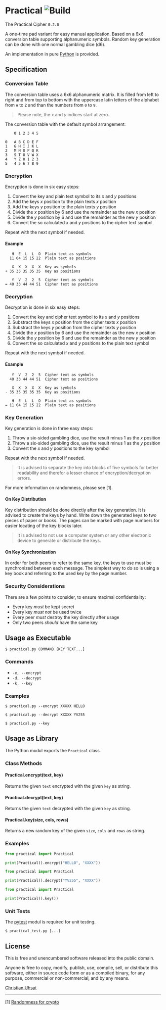 # Practical ![Build](https://travis-ci.org/cuhsat/practical.svg)
The Practical Cipher `0.2.0`

A one-time pad variant for easy manual application. Based on a 6x6 conversion
table supporting alphanumeric symbols. Random key generation can be done with
one normal gambling dice (d6).

An implementation in pure [Python](https://www.python.org) is provided.

## Specification

### Conversion Table
The conversion table uses a 6x6 alphanumeric matrix. It is filled from left
to right and from top to bottom with the uppercase latin letters of the
alphabet from `A` to `Z` and than the numbers from `0` to `9`.

> Please note, the _x_ and _y_ indices start at zero.

The conversion table with the default symbol arrangement:
```
    0 1 2 3 4 5

0   A B C D E F
1   G H I J K L
2   M N O P Q R
3   S T U V W X
4   Y Z 0 1 2 3
5   4 5 6 7 8 9
```

### Encryption
Encryption is done in six easy steps:

1. Convert the key and plain text symbol to its _x_ and _y_ positions
2. Add the keys _x_ position to the plain texts _x_ position
3. Add the keys _y_ position to the plain texts _y_ position
4. Divide the _x_ position by 6 and use the remainder as the new _x_ position
5. Divide the _y_ position by 6 and use the remainder as the new _y_ position
6. Convert the so calculated _x_ and _y_ positions to the cipher text symbol

Repeat with the next symbol if needed.

#### Example
```
   H  E  L  L  O  Plain text as symbols
  11 04 15 15 22  Plain text as positions

   X  X  X  X  X  Key as symbols
+ 35 35 35 35 35  Key as positions

   Y  V  2  2  5  Cipher text as symbols
= 40 33 44 44 51  Cipher text as positions
```

### Decryption
Decryption is done in six easy steps:

1. Convert the key and cipher text symbol to its _x_ and _y_ positions
2. Substract the keys _x_ position from the cipher texts _x_ position
3. Substract the keys _y_ position from the cipher texts _y_ position
4. Divide the _x_ position by 6 and use the remainder as the new _x_ position
5. Divide the _y_ position by 6 and use the remainder as the new _y_ position
6. Convert the so calculated _x_ and _y_ positions to the plain text symbol

Repeat with the next symbol if needed.

#### Example
```
   Y  V  2  2  5  Cipher text as symbols
  40 33 44 44 51  Cipher text as positions

   X  X  X  X  X  Key as symbols
- 35 35 35 35 35  Key as positions

   H  E  L  L  O  Plain text as symbols
= 11 04 15 15 22  Plain text as positions
```

### Key Generation
Key generation is done in three easy steps:

1. Throw a six-sided gambling dice, use the result minus 1 as the _x_ position
2. Throw a six-sided gambling dice, use the result minus 1 as the _y_ position
3. Convert the _x_ and _y_ positions to the key symbol

Repeat with the next symbol if needed.

> It is advised to separate the key into blocks of five symbols for better
> readability and therefor a lesser chance of encryption/decryption errors.

For more information on randomness, please see [1].

#### On Key Distribution
Key distribution should be done directly after the key generation. It is
advised to create the keys by hand. Write down the generated keys to two
pieces of paper or books. The pages can be marked with page numbers for
easier locating of the key blocks later.

> It is advised to not use a computer system or any other electronic device to
> generate or distribute the keys.

#### On Key Synchronization
In order for both peers to refer to the same key, the keys to use must be
synchronized between each message. The simplest way to do so is using a key
book and referring to the used key by the page number.

### Security Considerations
There are a few points to consider, to ensure maximal confidentiality:

* Every key *must* be kept secret
* Every key *must not* be used twice
* Every peer *must* destroy the key directly after usage
* Only two peers *should* have the same key

## Usage as Executable
```$ practical.py COMMAND [KEY TEXT...]```

### Commands
* `-e, --encrypt`
* `-d, --decrypt`
* `-k, --key`

### Examples
```$ practical.py --encrypt XXXXX HELLO```

```$ practical.py --decrypt XXXXX YV255```

```$ practical.py --key```

## Usage as Library
The Python modul exports the `Practical` class.

### Class Methods

#### Practical.encrypt(text, key)
Returns the given `text` encrypted with the given `key` as string.

#### Practical.decrypt(text, key)
Returns the given `text` decrypted with the given `key` as string.

#### Practical.key(size, cols, rows)
Returns a new random key of the given `size`, `cols` and `rows` as string.

### Examples
```python
from practical import Practical

print(Practical().encrypt("HELLO", "XXXX"))
```

```python
from practical import Practical

print(Practical().decrypt("YV255", "XXXX"))
```

```python
from practical import Practical

print(Practical().key())
```

### Unit Tests
The [pytest](https://pytest.org/) modul is required for unit testing.

```$ practical_test.py [...]```

## License
This is free and unencumbered software released into the public domain.

Anyone is free to copy, modify, publish, use, compile, sell, or distribute
this software, either in source code form or as a compiled binary, for any
purpose, commercial or non-commercial, and by any means.

[Christian Uhsat](mailto:christian@uhsat.de)

----
[1] [Randomness for crypto](https://www.cs.berkeley.edu/~daw/rnd/)
